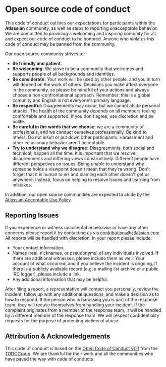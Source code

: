 # Open source code of conduct

This code of conduct outlines our expectations for participants within the **Atlassian** community, as well as steps to reporting unacceptable behavior. We are committed to providing a welcoming and inspiring comunity for all and expect our code of conduct to be honored. Anyone who violates this code of conduct may be banned from the community.

Our open source community strives to:

* **Be friendly and patient.**
* **Be welcoming:** We strive to be a community that welcomes and supports people of all backgrounds and identities.
* **Be considerate:** Your work will be used by other people, and you in turn will depend on the work of others. Decisions you make affect everyone in the community, so please be mindful of your actions and always choose a non-confrontational approach. Remember: this is a global comunity and English is not everyone's primary language.
* **Be respectful:** Disagreements may occur, but we cannot abide personal attacks. The health of the community depends on all members feeling comfortable and supported. If you don't agree, use discretion and be polite.
* **Be careful in the words that we choose:** we are a community of profesionals, and we conduct ourselves professionally. Be kind to others. Do not insult or put down other participants. Harassment and other eclusionary behavior aren't acceptable.
* **Try to understand why we disagree:** Disagreements, both social and technical, happen all the time. It is important that we resolve disagreements and differing views constructively. Different people have different perspctives on issues. Being unable to understand why someone holds a viewpoint doesn't mean that they're wrong. Don't forget that it is human to err and blaming each other doesn't get us anywhere. Instead, focus on helping to resolve issues and learning from mistakes. 

In addition, our open source communities are expected to abide by the [Atlassian Acceptable Use Policy](https://www.atlassian.com/legal/acceptable-use-policy).

## Reporting Issues
If you experience or witness unacceptable behavior or have any other concerns please report it by contacting us via [contributions@atlassian.com](mailto:contributions@atlassian.com). All reports will be handled with discretion. In your report please include:

* Your contact information.
* Names (real, nicknames, or pseudonyms) of any individuals involved. If there are additional witnesses, please include them as well. Your account of what occurred, and if you believe the incident is ongoing. If there is a publicly available record (e.g. a mailing list archive or a public IRC logger), please include a link.
* Any additional information that may be helpful.

After filing a report, a representative will contact you personally, review the incident, follow up with any additional questions, and make a decision as to how to respond. If the person who is harassing you is part of the response team, they will recuse themselves from handling your incident. If the complaint originates from a member of the response team, it will be handled by a different member of the response team. We will respect confidentiality requests for the purpose of protecting victims of abuse.

## Attribution & Acknowledgements
This code of conduct is based on the [Open Code of Conduct v1.0](https://github.com/todogroup/opencodeofconduct) from the [TODOGroup](http://todogroup.org/). We are thankful for their work and all the communities who have paved the way with code of conducts.

